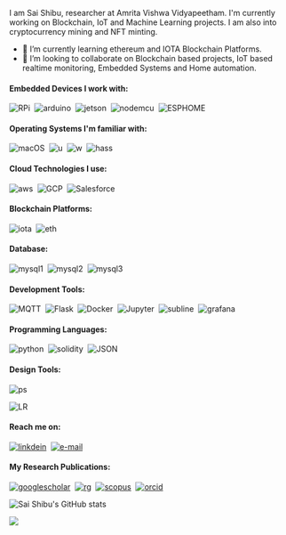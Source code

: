 I am Sai Shibu, researcher at Amrita Vishwa Vidyapeetham. I'm currently working on Blockchain, IoT and Machine Learning projects. I am also into cryptocurrency mining and NFT minting. 

<!---
- 👋 Hi, I’m @saishibu
- 👀 I’m a researcher and I'm interested in Blockchain & IoT
- 🌱 I’m currently learning ethereum and IOTA
- 💞️ I’m looking to collaborate on Blockchain based projects
- 📫 How to reach me saishibu38380@gmail.com
--->
<!---
saishibu/saishibu is a ✨ special ✨ repository because its `README.md` (this file) appears on your GitHub profile.
You can click the Preview link to take a look at your changes.
--->

- 🌱 I’m currently learning ethereum and IOTA Blockchain Platforms.
- 💞️ I’m looking to collaborate on Blockchain based projects, IoT based realtime monitoring, Embedded Systems and Home automation.

#### Embedded Devices I work with:  <br />
![RPi](https://img.shields.io/badge/Raspberry%20Pi-A22846?style=for-the-badge&logo=Raspberry%20Pi&logoColor=white)&nbsp;
![arduino](https://img.shields.io/badge/Arduino-00979D?style=for-the-badge&logo=Arduino&logoColor=white)&nbsp;
![jetson](https://img.shields.io/badge/Jetson-76B900?style=for-the-badge&logo=nvidia&logoColor=white)&nbsp;
![nodemcu](https://img.shields.io/badge/nodemcu-000000?style=for-the-badge&logo=espressif&logoColor=white)&nbsp;
![ESPHOME](https://img.shields.io/badge/ESP%20Home-000000?style=for-the-badge&logo=esphome&logoColor=white)&nbsp;


#### Operating Systems I'm familiar with:  <br />
![macOS](https://img.shields.io/badge/mac%20os-000000?style=for-the-badge&logo=apple&logoColor=white)&nbsp;
![u](https://img.shields.io/badge/Ubuntu-E95420?style=for-the-badge&logo=ubuntu&logoColor=white)&nbsp;
![w](https://img.shields.io/badge/Windows-0078D6?style=for-the-badge&logo=windows&logoColor=white)&nbsp;
![hass](https://img.shields.io/badge/Home%20Assistant-41BDF5?style=for-the-badge&logo=homeassistant&logoColor=white)&nbsp;

#### Cloud Technologies I use: <br />
![aws](https://img.shields.io/badge/Amazon_AWS-FF9900?style=for-the-badge&logo=amazonaws&logoColor=white)&nbsp;
![GCP](https://img.shields.io/badge/Google_Cloud-4285F4?style=for-the-badge&logo=google-cloud&logoColor=white)&nbsp;
![Salesforce](https://img.shields.io/badge/Salesforce-00A1E0?style=for-the-badge&logo=Salesforce&logoColor=white)&nbsp;

#### Blockchain Platforms: <br />
![iota](https://img.shields.io/badge/iota-131F37?style=for-the-badge&logo=iota&logoColor=white)&nbsp;
![eth](https://img.shields.io/badge/Ethereum-3C3C3D?style=for-the-badge&logo=Ethereum&logoColor=white)&nbsp;

#### Database: <br />
![mysql1](https://img.shields.io/badge/MariaDB-003545?style=for-the-badge&logo=mariadb&logoColor=white)&nbsp;
![mysql2](https://img.shields.io/badge/MySQL-005C84?style=for-the-badge&logo=mysql&logoColor=white)&nbsp;
![mysql3](https://img.shields.io/badge/InfluxDB-22ADF6?style=for-the-badge&logo=InfluxDB&logoColor=white)&nbsp;

#### Development Tools: <br />
![MQTT](https://img.shields.io/badge/MQTT-3C5280?style=for-the-badge&logo=eclipsemosquitto&logoColor=white)&nbsp;
![Flask](https://img.shields.io/badge/Flask-000000?style=for-the-badge&logo=flask&logoColor=white)&nbsp;
![Docker](https://img.shields.io/badge/Docker-2CA5E0?style=for-the-badge&logo=docker&logoColor=white)&nbsp;
![Jupyter](https://img.shields.io/badge/Jupyter-F37626.svg?&style=for-the-badge&logo=Jupyter&logoColor=white)&nbsp;
![subline](https://img.shields.io/badge/sublime_text-%23575757.svg?&style=for-the-badge&logo=sublime-text&logoColor=important)&nbsp;
![grafana](https://img.shields.io/badge/Grafana-F2F4F9?style=for-the-badge&logo=grafana&logoColor=orange&labelColor=F2F4F9)&nbsp;

#### Programming Languages: <br />
![python](https://img.shields.io/badge/Python-3776AB?style=for-the-badge&logo=python&logoColor=white)&nbsp;
![solidity](https://img.shields.io/badge/Solidity-e6e6e6?style=for-the-badge&logo=solidity&logoColor=black)&nbsp;
![JSON](https://img.shields.io/badge/json-5E5C5C?style=for-the-badge&logo=json&logoColor=white)&nbsp;



#### Design Tools: <br />
![ps](https://img.shields.io/badge/Adobe%20Photoshop-31A8FF?style=for-the-badge&logo=Adobe%20Photoshop&logoColor=black)&nbsp;
<!-- ![figma](https://img.shields.io/badge/Figma-F24E1E?style=for-the-badge&logo=figma&logoColor=white)&nbsp; -->
![LR](https://img.shields.io/badge/Adobe%20Lightroom-31A8FF?style=for-the-badge&logo=Adobe%20Lightroom&logoColor=white)&nbsp;

#### Reach me on: <br />
[![linkdein](https://img.shields.io/badge/LinkedIn-0077B5?style=for-the-badge&logo=linkedin&logoColor=white)](https://in.linkedin.com/in/saishibu)&nbsp;
[![e-mail](https://img.shields.io/badge/Gmail-D14836?style=for-the-badge&logo=gmail&logoColor=white)](mailto:saishibu38380@gmail.com)&nbsp;

#### My Research Publications: <br />
[![googlescholar](https://img.shields.io/badge/Google%20Scholar-4285F4?style=for-the-badge&logo=googlescholar&logoColor=white)](https://scholar.google.co.in/citations?user=XaYGOZQAAAAJ&hl=en)&nbsp;
[![rg](https://img.shields.io/badge/Research%20Gate-00CCBB?style=for-the-badge&logo=researchgate&logoColor=white)](https://www.researchgate.net/profile/Sai-Shibu-N-B)&nbsp;
[![scopus](https://img.shields.io/badge/Scopus-E9711C?style=for-the-badge&logo=scopus&logoColor=white)](https://www.scopus.com/authid/detail.uri?authorId=57202291162)&nbsp;
[![orcid](https://img.shields.io/badge/Orcid-A6CE39?style=for-the-badge&logo=orcid&logoColor=white)](https://orcid.org/0000-0002-5116-3761)&nbsp;


![Sai Shibu's GitHub stats](https://github-readme-stats.vercel.app/api?username=saishibu)&nbsp;
<!-- ![Top Langs](https://github-readme-stats.vercel.app/api/top-langs/?username=saishibu&hide=Jupyter Notebook) -->
![](https://github-readme-streak-stats.herokuapp.com/?user=saishibu)&nbsp;

